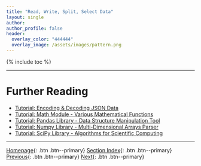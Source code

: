 ```yaml
---
title: "Read, Write, Split, Select Data"
layout: single
author:
author_profile: false
header:
  overlay_color: "444444"
  overlay_image: /assets/images/pattern.png
---
```


{% include toc %}









___
# Further Reading
* [Tutorial: Encoding & Decoding JSON Data](03-tutorial-python-manage-data-json-string)
* [Tutorial: Math Module - Various Mathematical Functions](04-tutorial-python-round-abs-data-math-module)
* [Tutorial: Pandas Library - Data Structure Manipulation Tool](05-tutorial-python-data-manipulation-pandas)
* [Tutorial: Numpy Library - Multi-Dimensional Arrays Parser](06-tutorial-python-array-manipulation-numpy)
* [Tutorial: SciPy Library - Algorithms for Scientific Computing](07-tutorial-python-apply-statistics-scipy)


___

[Homepage](../../../index.md){: .btn  .btn--primary}
[Section Index](../../00-DataParsing-LandingPage){: .btn  .btn--primary}
[Previous](01-manipulate-data-with-python){: .btn  .btn--primary}
[Next](03-tutorial-python-manage-data-json-string){: .btn  .btn--primary}
